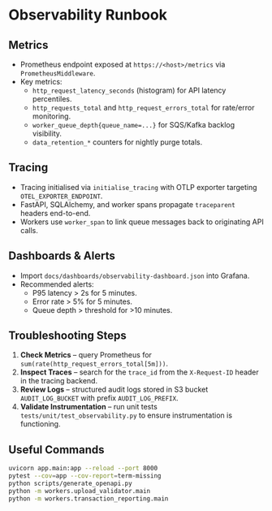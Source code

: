 # Observability Runbook

## Metrics
- Prometheus endpoint exposed at `https://<host>/metrics` via `PrometheusMiddleware`.
- Key metrics:
  - `http_request_latency_seconds` (histogram) for API latency percentiles.
  - `http_requests_total` and `http_request_errors_total` for rate/error monitoring.
  - `worker_queue_depth{queue_name=...}` for SQS/Kafka backlog visibility.
  - `data_retention_*` counters for nightly purge totals.

## Tracing
- Tracing initialised via `initialise_tracing` with OTLP exporter targeting `OTEL_EXPORTER_ENDPOINT`.
- FastAPI, SQLAlchemy, and worker spans propagate `traceparent` headers end-to-end.
- Workers use `worker_span` to link queue messages back to originating API calls.

## Dashboards & Alerts
- Import `docs/dashboards/observability-dashboard.json` into Grafana.
- Recommended alerts:
  - P95 latency > 2s for 5 minutes.
  - Error rate > 5% for 5 minutes.
  - Queue depth > threshold for >10 minutes.

## Troubleshooting Steps
1. **Check Metrics** – query Prometheus for `sum(rate(http_request_errors_total[5m]))`.
2. **Inspect Traces** – search for the `trace_id` from the `X-Request-ID` header in the tracing backend.
3. **Review Logs** – structured audit logs stored in S3 bucket `AUDIT_LOG_BUCKET` with prefix `AUDIT_LOG_PREFIX`.
4. **Validate Instrumentation** – run unit tests `tests/unit/test_observability.py` to ensure instrumentation is functioning.

## Useful Commands
```bash
uvicorn app.main:app --reload --port 8000
pytest --cov=app --cov-report=term-missing
python scripts/generate_openapi.py
python -m workers.upload_validator.main
python -m workers.transaction_reporting.main
```
